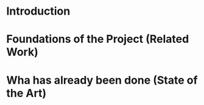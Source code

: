 # Introduction

# Foundations of the Project (Related Work)

# Wha has already been done (State of the Art) 
